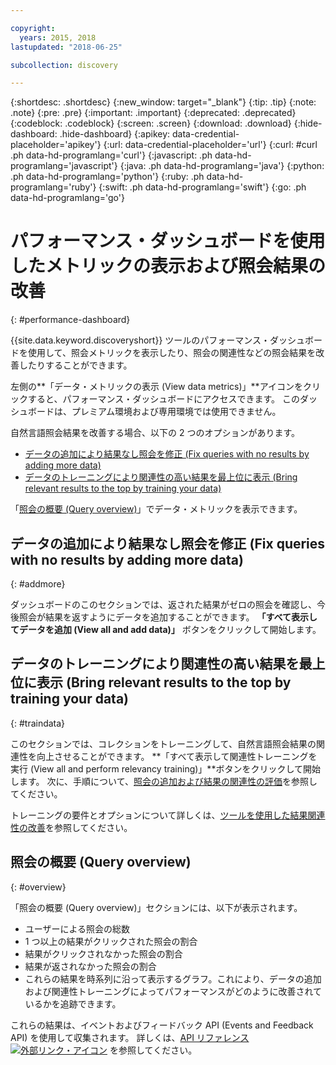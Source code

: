 ```yaml
---

copyright:
  years: 2015, 2018
lastupdated: "2018-06-25"

subcollection: discovery

---
```


{:shortdesc: .shortdesc}
{:new_window: target="_blank"}
{:tip: .tip}
{:note: .note}
{:pre: .pre}
{:important: .important}
{:deprecated: .deprecated}
{:codeblock: .codeblock}
{:screen: .screen}
{:download: .download}
{:hide-dashboard: .hide-dashboard}
{:apikey: data-credential-placeholder='apikey'} 
{:url: data-credential-placeholder='url'}
{:curl: #curl .ph data-hd-programlang='curl'}
{:javascript: .ph data-hd-programlang='javascript'}
{:java: .ph data-hd-programlang='java'}
{:python: .ph data-hd-programlang='python'}
{:ruby: .ph data-hd-programlang='ruby'}
{:swift: .ph data-hd-programlang='swift'}
{:go: .ph data-hd-programlang='go'}

# パフォーマンス・ダッシュボードを使用したメトリックの表示および照会結果の改善
{: #performance-dashboard}

{{site.data.keyword.discoveryshort}} ツールのパフォーマンス・ダッシュボードを使用して、照会メトリックを表示したり、照会の関連性などの照会結果を改善したりすることができます。

左側の**「データ・メトリックの表示 (View data metrics)」**アイコンをクリックすると、パフォーマンス・ダッシュボードにアクセスできます。 このダッシュボードは、プレミアム環境および専用環境では使用できません。

自然言語照会結果を改善する場合、以下の 2 つのオプションがあります。
- [データの追加により結果なし照会を修正 (Fix queries with no results by adding more data)](/docs/services/discovery?topic=discovery-performance-dashboard#addmore)
- [データのトレーニングにより関連性の高い結果を最上位に表示 (Bring relevant results to the top by training your data)](/docs/services/discovery?topic=discovery-performance-dashboard#traindata)

「[照会の概要 (Query overview)](/docs/services/discovery?topic=discovery-performance-dashboard#overview)」でデータ・メトリックを表示できます。 

## データの追加により結果なし照会を修正 (Fix queries with no results by adding more data)
{: #addmore}

ダッシュボードのこのセクションでは、返された結果がゼロの照会を確認し、今後照会が結果を返すようにデータを追加することができます。 **「すべて表示してデータを追加 (View all and add data)」** ボタンをクリックして開始します。 

## データのトレーニングにより関連性の高い結果を最上位に表示 (Bring relevant results to the top by training your data)
{: #traindata}

このセクションでは、コレクションをトレーニングして、自然言語照会結果の関連性を向上させることができます。 **「すべて表示して関連性トレーニングを実行 (View all and perform relevancy training)」**ボタンをクリックして開始します。 次に、手順について、[照会の追加および結果の関連性の評価](/docs/services/discovery?topic=discovery-improving-result-relevance-with-the-tooling#results)を参照してください。

トレーニングの要件とオプションについて詳しくは、[ツールを使用した結果関連性の改善](/docs/services/discovery?topic=discovery-improving-result-relevance-with-the-tooling#improving-result-relevance-with-the-tooling)を参照してください。

## 照会の概要 (Query overview)
{: #overview}

「照会の概要 (Query overview)」セクションには、以下が表示されます。
- ユーザーによる照会の総数
- 1 つ以上の結果がクリックされた照会の割合
- 結果がクリックされなかった照会の割合
- 結果が返されなかった照会の割合
- これらの結果を時系列に沿って表示するグラフ。これにより、データの追加および関連性トレーニングによってパフォーマンスがどのように改善されているかを追跡できます。

これらの結果は、イベントおよびフィードバック API (Events and Feedback API) を使用して収集されます。 詳しくは、[API リファレンス ![外部リンク・アイコン](../../icons/launch-glyph.svg "外部リンク・アイコン")](https://{DomainName}/apidocs/discovery#create-event) を参照してください。
